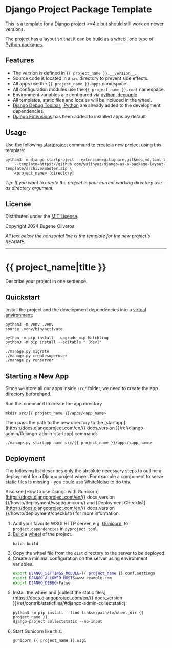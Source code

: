 <!-- README.md{% comment %} -->
# Django Project Package Template

This is a template for a [Django](https://www.djangoproject.com/) project >=4.x but should still work on newer versions.

The project has a layout so that it can be build as a [wheel](https://github.com/pypa/wheel), one type of [Python packages](https://pypi.org/help/#packages).

## Features

* The version is defined in `{{ project_name }}.__version__`.
* Source code is located in a `src` directory to prevent side effects.
* All apps use the `{{ project_name }}.apps` namespace.
* All configuration modules use the `{{ project_name }}.conf` namespace.
* Environment variables are configured via [python-decouple](https://github.com/HBNetwork/python-decouple)
* All templates, static files and locales will be included in the wheel.
* [Django Debug Toolbar](https://github.com/jazzband/django-debug-toolbar),
  [IPython](https://ipython.org) are already added to the development dependencies.
* [Django Extensions](django-extensions/django-extensions) has been added to installed apps by
  default

## Usage

Use the following [startproject](https://docs.djangoproject.com/en/stable/ref/django-admin/#django-admin-startproject) command to create a new project using this template:

```console
python3 -m django startproject --extension=gitignore,gitkeep,md,toml \
    --template=https://github.com/yujinyuz/django-as-a-package-layout-template/archive/master.zip \
    <project_name> [directory]
```

_Tip: If you want to create the project in your current working directory use `.` as directory argument._

## License

Distributed under the [MIT License](https://opensource.org/licenses/MIT).

Copyright 2024 Eugene Oliveros

_All text below the horizontal line is the template for the new project's README._

---
<!-- {% endcomment %} -->

# {{ project_name|title }}

Describe your project in one sentence.

## Quickstart

Install the project and the development dependencies into a [virtual environment](https://docs.python.org/3/tutorial/venv.html):

```console
python3 -m venv .venv
source .venv/bin/activate

python -m pip install --upgrade pip hatchling
python3 -m pip install --editable ".[dev]"

./manage.py migrate
./manage.py createsuperuser
./manage.py runserver
```

## Starting a New App

Since we store all our apps inside `src/` folder, we need to create the app directory beforehand.

Run this command to create the app directory

```console
mkdir src/{{ project_name }}/apps/<app_name>
```

Then pass the path to the new directory to the [startapp](https://docs.djangoproject.com/en/{{ docs_version }}/ref/django-admin/#django-admin-startapp) command:

```console
./manage.py startapp name src/{{ project_name }}/apps/<app_name>
```

## Deployment

The following list describes only the absolute necessary steps to outline a deployment for a Django project wheel. For example a component to serve static files is missing - you could use [WhiteNoise](https://github.com/evansd/whitenoise/) to do this.

Also see [How to use Django with Gunicorn](https://docs.djangoproject.com/en/{{ docs_version }}/howto/deployment/wsgi/gunicorn/) and [Deployment Checklist](https://docs.djangoproject.com/en/{{ docs_version }}/howto/deployment/checklist/) for more information.

1.  Add your favorite WSGI HTTP server, e.g.  [Gunicorn](https://gunicorn.org/), to `project.dependencies` in `pyproject.toml`.
2.  [Build](https://packaging.python.org/tutorials/packaging-projects/#generating-distribution-archives) a [wheel](https://github.com/pypa/wheel) of the project.
    ```console
    hatch build
    ```
4.  Copy the wheel file from the `dist` directory to the server to be deployed.
5.  Create a minimal configuration on the server using environment variables.
    ```bash
    export DJANGO_SETTINGS_MODULE={{ project_name }}.conf.settings
    export DJANGO_ALLOWED_HOSTS=www.example.com
    export DJANGO_DEBUG=False
    ```
6.  Install the wheel and [collect the static files](https://docs.djangoproject.com/en/{{ docs_version }}/ref/contrib/staticfiles/#django-admin-collectstatic):
    ```console
    python3 -m pip install --find-links=/path/to/wheel_dir {{ project_name }}
    django-project collectstatic --no-input
    ```
7.  Start Gunicorn like this:
    ```console
    gunicorn {{ project_name }}.wsgi
    ```
